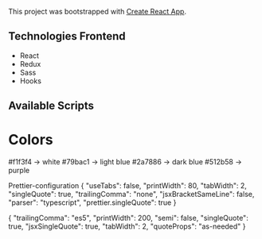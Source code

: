 This project was bootstrapped with [Create React App](https://github.com/facebook/create-react-app).

## Technologies Frontend

- React
- Redux
- Sass
- Hooks

## Available Scripts

# Colors

#f1f3f4 -> white
#79bac1 -> light blue
#2a7886 -> dark blue
#512b58 -> purple

Prettier-configuration
{
"useTabs": false,
"printWidth": 80,
"tabWidth": 2,
"singleQuote": true,
"trailingComma": "none",
"jsxBracketSameLine": false,
"parser": "typescript",
"prettier.singleQuote": true
}

{
"trailingComma": "es5",
"printWidth": 200,
"semi": false,
"singleQuote": true,
"jsxSingleQuote": true,
"tabWidth": 2,
"quoteProps": "as-needed"
}

